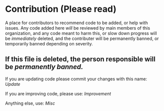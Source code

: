 # Contribution (Please read)
A place for contributors to recommend code to be added, or help with issues.
Any code added here *will* be reviewed by main members of this organization, and any code meant to harm this, or slow down progress will be *immediately* deleted, and the contributer will be permanently banned, or temporarily banned depending on severity.

If this file is deleted, the person responsible will be *permanently banned.*
----
If you are updating code please commit your changes with this name: *Update*

If you are improving code, please use: *Improvement*

Anything else, use: *Misc*
